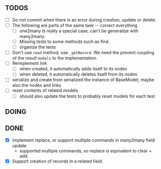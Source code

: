 ## TODOS

- [ ] Do not commit when there is an error during creation, update or delete.
- [ ] The following are parts of the same task -- correct everything
  - [ ] one2many is really a special case, can't be generalize with many2many
  - [ ] Missing tests to some methods such as find.
  - [ ] organize the tests
- [ ] Don't use `read` method, use `_getRecord`. We need the prevent coupling of
      the result `models` to the implementation.
- [ ] Reimplement link
  - [ ] when created, it automatically adds itself to its nodes
  - [ ] when deleted, it automatically deletes itself from its nodes
- [ ] serialize and create from serialized the instance of BaseModel, maybe also
      the nodes and links
- [ ] reset contents of related models
  - [ ] should also update the tests to probably reset models for each test

## DOING

## DONE

- [x] Implement replace, or support multiple commands in many2many field update
  - supported multiple commands, so replace is equivalent to clear + add.
- [x] Support creation of records in a related field.
